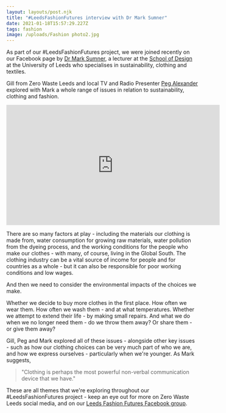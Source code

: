 ```yaml
---
layout: layouts/post.njk
title: "#LeedsFashionFutures interview with Dr Mark Sumner"
date: 2021-01-18T15:57:29.227Z
tags: fashion
image: /uploads/Fashion photo2.jpg
---
```

As part of our #LeedsFashionFutures project, we were joined recently on our Facebook page by [Dr Mark Sumner](https://ahc.leeds.ac.uk/design/staff/472/dr-mark-sumner), a lecturer at the [School of Design](https://ahc.leeds.ac.uk/design) at the University of Leeds who specialises in sustainability, clothing and textiles.

Gill from Zero Waste Leeds and local TV and Radio Presenter [Peg Alexander](https://www.pegalexander.com/) explored with Mark a whole range of issues in relation to sustainability, clothing and fashion.



<iframe width="560" height="315" src="https://www.youtube.com/embed/rQRBF7Idx0Q" frameborder="0" allow="accelerometer; autoplay; clipboard-write; encrypted-media; gyroscope; picture-in-picture" allowfullscreen></iframe>



There are so many factors at play - including the materials our clothing is made from, water consumption for growing raw materials, water pollution from the dyeing process, and the working conditions for the people who make our clothes - with many, of course, living in the Global South.  The clothing industry can be a vital source of income for people and for countries as a whole - but it can also be responsible for poor working conditions and low wages.

And then we need to consider the environmental impacts of the choices we make.  

Whether we decide to buy more clothes in the first place.  How often we wear them.  How often we wash them - and at what temperatures.  Whether we attempt to extend their life - by making small repairs.  And what we do when we no longer need them - do we throw them away?  Or share them - or give them away?

Gill, Peg and Mark explored all of these issues - alongside other key issues - such as how our clothing choices can be very much part of who we are, and how we express ourselves - particularly when we're younger.  As Mark suggests, 

> "Clothing is perhaps the most powerful non-verbal communication device that we have."

These are all themes that we're exploring throughout our #LeedsFashionFutures project - keep an eye out for more on Zero Waste Leeds social media, and on our [Leeds Fashion Futures Facebook group](https://www.facebook.com/groups/leedsfashionfutures/).